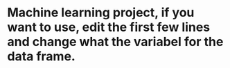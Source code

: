 # Machine learning project, if you want to use, edit the first few lines and change what the variabel for the data frame.
